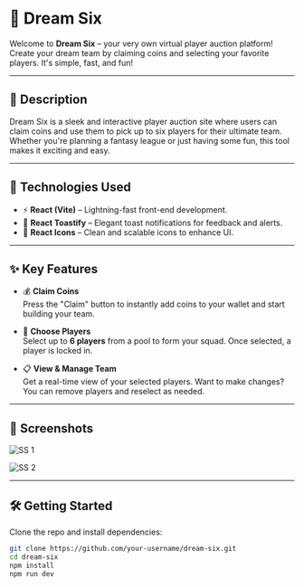 # 🌟 Dream Six

Welcome to **Dream Six** – your very own virtual player auction platform! Create your dream team by claiming coins and selecting your favorite players. It's simple, fast, and fun!

---

## 📝 Description

Dream Six is a sleek and interactive player auction site where users can claim coins and use them to pick up to six players for their ultimate team. Whether you're planning a fantasy league or just having some fun, this tool makes it exciting and easy.

---

## 🚀 Technologies Used

- ⚡ **React (Vite)** – Lightning-fast front-end development.
- 🔔 **React Toastify** – Elegant toast notifications for feedback and alerts.
- 🎨 **React Icons** – Clean and scalable icons to enhance UI.

---

## ✨ Key Features

- 💰 **Claim Coins**  
  Press the "Claim" button to instantly add coins to your wallet and start building your team.

- 🧢 **Choose Players**  
  Select up to **6 players** from a pool to form your squad. Once selected, a player is locked in.

- 📋 **View & Manage Team**  
  Get a real-time view of your selected players. Want to make changes? You can remove players and reselect as needed.

---

## 📸 Screenshots

![SS 1](https://github.com/user-attachments/assets/4e199f14-6c9f-4f39-ac0b-082cb2833da1)

![SS 2](https://github.com/user-attachments/assets/c6629d5c-e507-4bfb-8274-0020b533c4db)

---

## 🛠️ Getting Started

Clone the repo and install dependencies:

```bash
git clone https://github.com/your-username/dream-six.git
cd dream-six
npm install
npm run dev
